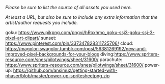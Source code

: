 *Please be sure to list the source of all assets you used here.*

*At least a URL, but also be sure to include any extra information that the artist/author requests you include.*

goku: <https://www.pikpng.com/pngvi/hRoxhmo_goku-ssj3-goku-ssj-3-pixel-art-clipart/>
sunset: <https://www.pinterest.com/pin/337347828311725706/>
cloud: <https://magolor-swagolor.tumblr.com/post/56381269192/new-and-improved-pixel-backgrounds-for-your-blogs>
diving:<https://www.spriters-resource.com/snes/pilotwings/sheet/31600/>
parachute: <https://www.spriters-resource.com/snes/pilotwings/sheet/31600/>
power-up: <https://github.com/ansimuz/getting-started-with-phaser/blob/master/power-up-spritesheetpng.zip>